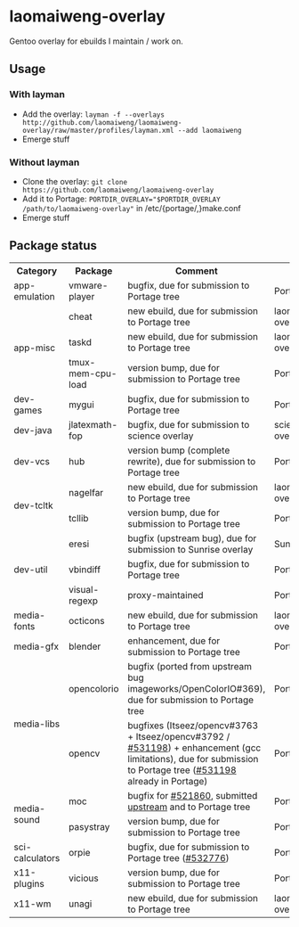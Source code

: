 laomaiweng-overlay
==================

Gentoo overlay for ebuilds I maintain / work on.

Usage
-----

### With layman

* Add the overlay: `layman -f --overlays http://github.com/laomaiweng/laomaiweng-overlay/raw/master/profiles/layman.xml --add laomaiweng`
* Emerge stuff

### Without layman

* Clone the overlay: `git clone https://github.com/laomaiweng/laomaiweng-overlay`
* Add it to Portage: `PORTDIR_OVERLAY="$PORTDIR_OVERLAY /path/to/laomaiweng-overlay"` in /etc/{portage/,}make.conf
* Emerge stuff


Package status
--------------

<table>
  <tr><th>Category</th><th>Package</th><th>Comment</th><th>Repo</th></tr>
  <tr><td rowspan=1>app-emulation</td><td>vmware-player</td><td>bugfix, due for submission to Portage tree</td><td>Portage</td></tr>
  <tr><td rowspan=3>app-misc</td><td>cheat</td><td>new ebuild, due for submission to Portage tree</td><td>laomaiweng-overlay</td></tr>
  <tr><td>taskd</td><td>new ebuild, due for submission to Portage tree</td><td>laomaiweng-overlay</td></tr>
  <tr><td>tmux-mem-cpu-load</td><td>version bump, due for submission to Portage tree</td><td>Portage</td></tr>
  <tr><td rowspan=1>dev-games</td><td>mygui</td><td>bugfix, due for submission to Portage tree</td><td>Portage</td></tr>
  <tr><td rowspan=1>dev-java</td><td>jlatexmath-fop</td><td>bugfix, due for submission to science overlay</td><td>science overlay</td></tr>
  <tr><td rowspan=1>dev-vcs</td><td>hub</td><td>version bump (complete rewrite), due for submission to Portage tree</td><td>Portage</td></tr>
  <tr><td rowspan=2>dev-tcltk</td><td>nagelfar</td><td>new ebuild, due for submission to Portage tree</td><td>laomaiweng-overlay</td></tr>
  <tr><td>tcllib</td><td>version bump, due for submission to Portage tree</td><td>Portage</td></tr>
  <tr><td rowspan=3>dev-util</td><td>eresi</td><td>bugfix (upstream bug), due for submission to Sunrise overlay</td><td>Sunrise</td></tr>
  <tr><td>vbindiff</td><td>bugfix, due for submission to Portage tree</td><td>Portage</td></tr>
  <tr><td>visual-regexp</td><td>proxy-maintained</td><td>Portage</td></tr>
  <tr><td rowspan=1>media-fonts</td><td>octicons</td><td>new ebuild, due for submission to Portage tree</td><td>laomaiweng-overlay</td></tr>
  <tr><td rowspan=1>media-gfx</td><td>blender</td><td>enhancement, due for submission to Portage tree</td><td>Portage</td></tr>
  <tr><td rowspan=2>media-libs</td><td>opencolorio</td><td>bugfix (ported from upstream bug imageworks/OpenColorIO#369), due for submission to Portage tree</td><td>Portage</td></tr>
  <tr><td>opencv</td><td>bugfixes (Itseez/opencv#3763 + Itseez/opencv#3792 / <a href="https://bugs.gentoo.org/show_bug.cgi?id=531198">#531198</a>) + enhancement (gcc limitations), due for submission to Portage tree (<a href="https://bugs.gentoo.org/show_bug.cgi?id=531198">#531198</a> already in Portage)</td><td>Portage</td></tr>
  <tr><td rowspan=2>media-sound</td><td>moc</td><td>bugfix for <a href="https://bugs.gentoo.org/show_bug.cgi?id=521860">#521860</a>, submitted <a href="http://moc.daper.net/node/1469">upstream</a> and to Portage tree</td><td>Portage</td></tr>
  <tr><td>pasystray</td><td>version bump, due for submission to Portage tree</td><td>Portage</td></tr>
  <tr><td rowspan=1>sci-calculators</td><td>orpie</td><td>bugfix, due for submission to Portage tree (<a href="https://bugs.gentoo.org/show_bug.cgi?id=532776">#532776</a>)</td><td>Portage</td></tr>
  <tr><td rowspan=1>x11-plugins</td><td>vicious</td><td>version bump, due for submission to Portage tree</td><td>Portage</td></tr>
  <tr><td rowspan=1>x11-wm</td><td>unagi</td><td>new ebuild, due for submission to Portage tree</td><td>laomaiweng-overlay</td></tr>
</table>

